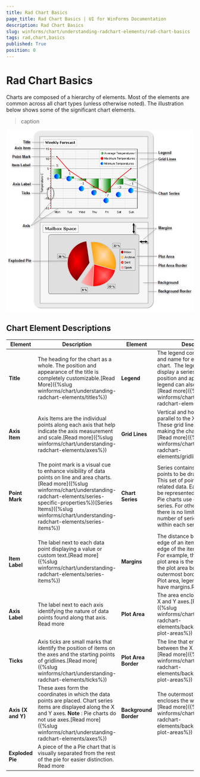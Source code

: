 ```yaml
---
title: Rad Chart Basics
page_title: Rad Chart Basics | UI for WinForms Documentation
description: Rad Chart Basics
slug: winforms/chart/understanding-radchart-elements/rad-chart-basics
tags: rad,chart,basics
published: True
position: 0
---
```


# Rad Chart Basics


Charts are composed of a hierarchy of elements. Most of the elements are common across all chart types (unless otherwise noted). The illustration below shows some of the significant chart elements.   
>caption 

![chart-undestanding-radchart-elements-radchart-basics 001](images/chart-undestanding-radchart-elements-radchart-basics001.png)

## Chart Element Descriptions

|Element|Description|Element|Description|
|----|----|----|----|
| __Title__ |The heading for the chart as a whole. The position and appearance of the title is completely customizable.[Read More]({%slug winforms/chart/understanding-radchart-elements/titles%})| __Legend__ |The legend contains a symbol and name for each series in the chart.  The legend may also display a series of items. The position and appearance of the legend can also be customized.[Read more]({%slug winforms/chart/understanding-radchart-elements/legends%})|
| __Axis Item__ |Axis Items are the individual points along each axis that help indicate the axis measurement and scale.[Read more]({%slug winforms/chart/understanding-radchart-elements/axes%})| __Grid Lines__ |Vertical and horizontal lines parallel to the X and Y axes.  These grid lines form the grid, making the chart easier to read.[Read more]({%slug winforms/chart/understanding-radchart-elements/gridlines%})|
| __Point Mark__ |The point mark is a visual cue to enhance visibility of data points on line and area charts.[Read more]({%slug winforms/chart/understanding-radchart-elements/series-specific-properties%})[Series Items]({%slug winforms/chart/understanding-radchart-elements/series-items%})| __Chart Series__ |Series contains a set of data points to be drawn on the chart. This set of points contains related data. Each series can be represented by a chart type. Pie charts use only a single series. For other chart types there is no limitation to the number of series or items within each series. Read more|
| __Item Label__ |The label next to each data point displaying a value or custom text.[Read more]({%slug winforms/chart/understanding-radchart-elements/series-items%})| __Margins__ |The distance between the outer edge of an item to the outer edge of the item containing it.  For example, the margin for the plot area is the distance from the plot area border to the outermost border of the chart. Plot area, legend and title all have margins.Read more|
| __Axis Label__ |The label next to each axis identifying the nature of data points found along that axis. Read more | __Plot Area__ |The area enclosed between the X and Y axes.[Read more]({%slug winforms/chart/understanding-radchart-elements/background-and-plot-areas%})|
| __Ticks__ |Axis ticks are small marks that identify the position of items on the axes and the starting points of gridlines.[Read more]({%slug winforms/chart/understanding-radchart-elements/ticks%})| __Plot Area Border__ |The line that encloses the area between the X and Y axes.[Read more]({%slug winforms/chart/understanding-radchart-elements/background-and-plot-areas%})|
| __Axis (X and Y)__ |These axes form the coordinates in which the data points are placed. Chart series items are displayed along the X and Y axes. __Note__ : Pie charts do not use axes.[Read more]({%slug winforms/chart/understanding-radchart-elements/axes%})| __Background Border__ |The outermost line that encloses the whole chart area.[Read more]({%slug winforms/chart/understanding-radchart-elements/background-and-plot-areas%})|
| __Exploded Pie__ |A piece of the a Pie chart that is visually separated from the rest of the pie for easier distinction. Read more |||
